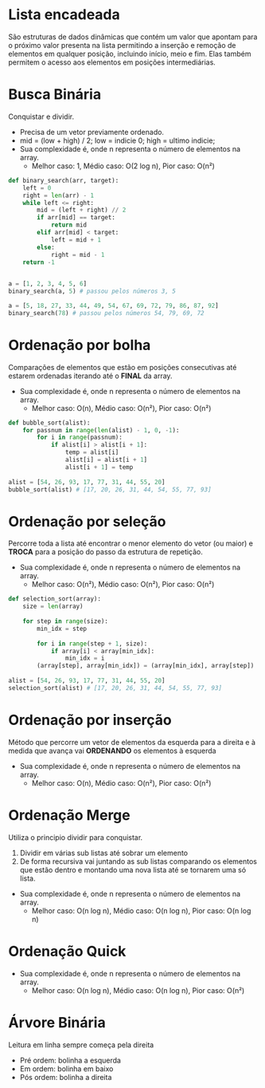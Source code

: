 
# Lista encadeada

São estruturas de dados dinâmicas que contém um valor que apontam para o próximo valor presenta na lista permitindo a inserção e remoção de elementos em qualquer posição, incluindo início, meio e fim. Elas também permitem o acesso aos elementos em posições intermediárias.
# Busca Binária

Conquistar e dividir.

- Precisa de um vetor previamente ordenado.
- mid = (low + high) / 2; low = indicie 0; high = ultimo indicie;
- Sua complexidade é, onde n representa o número de elementos na array.
	- Melhor caso: 1, Médio caso: O(2 log n), Pior caso: O(n²)

```python
def binary_search(arr, target): 
	left = 0 
	right = len(arr) - 1 
	while left <= right: 
		mid = (left + right) // 2 
		if arr[mid] == target: 
			return mid 
		elif arr[mid] < target: 
			left = mid + 1 
		else: 
			right = mid - 1
	return -1

  
a = [1, 2, 3, 4, 5, 6]  
binary_search(a, 5) # passou pelos números 3, 5

a = [5, 18, 27, 33, 44, 49, 54, 67, 69, 72, 79, 86, 87, 92]  
binary_search(78) # passou pelos números 54, 79, 69, 72
```
# Ordenação por bolha

Comparações de elementos que estão em posições consecutivas até estarem ordenadas iterando até o **FINAL** da array.

- Sua complexidade é, onde n representa o número de elementos na array.
	- Melhor caso: O(n), Médio caso: O(n²), Pior caso: O(n²)

```python
def bubble_sort(alist):  
	for passnum in range(len(alist) - 1, 0, -1):  
		for i in range(passnum):  
			if alist[i] > alist[i + 1]:  
				temp = alist[i]  
				alist[i] = alist[i + 1]  
				alist[i + 1] = temp  
  
alist = [54, 26, 93, 17, 77, 31, 44, 55, 20]  
bubble_sort(alist) # [17, 20, 26, 31, 44, 54, 55, 77, 93]
```
# Ordenação por seleção

Percorre toda a lista até encontrar o menor elemento do vetor (ou maior) e **TROCA** para a posição do passo da estrutura de repetição.

- Sua complexidade é, onde n representa o número de elementos na array.
	- Melhor caso: O(n²), Médio caso: O(n²), Pior caso: O(n²)

```python 
def selection_sort(array):  
	size = len(array)  
	  
	for step in range(size):  
		min_idx = step  
		  
		for i in range(step + 1, size):  
			if array[i] < array[min_idx]:  
				min_idx = i  
		(array[step], array[min_idx]) = (array[min_idx], array[step])  
  
alist = [54, 26, 93, 17, 77, 31, 44, 55, 20]  
selection_sort(alist) # [17, 20, 26, 31, 44, 54, 55, 77, 93]
```
# Ordenação por inserção

Método que percorre um vetor de elementos da esquerda para a direita e à medida que avança vai **ORDENANDO** os elementos à esquerda

- Sua complexidade é, onde n representa o número de elementos na array.
	- Melhor caso: O(n), Médio caso: O(n²), Pior caso: O(n²)
# Ordenação Merge

Utiliza o principio dividir para conquistar.

1. Dividir em várias sub listas até sobrar um elemento 
2. De forma recursiva vai juntando as sub listas comparando os elementos que estão dentro e montando uma nova lista até se tornarem uma só lista.

- Sua complexidade é, onde n representa o número de elementos na array.
	- Melhor caso: O(n log n), Médio caso: O(n log n), Pior caso: O(n log n)
# Ordenação Quick

- Sua complexidade é, onde n representa o número de elementos na array.
	- Melhor caso: O(n log n), Médio caso: O(n log n), Pior caso: O(n²)
# Árvore Binária

Leitura em linha sempre começa pela direita

- Pré ordem: bolinha a esquerda
- Em ordem: bolinha em baixo
- Pós ordem: bolinha a direita